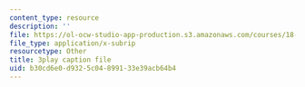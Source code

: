 ```yaml
---
content_type: resource
description: ''
file: https://ol-ocw-studio-app-production.s3.amazonaws.com/courses/18-06-linear-algebra-spring-2010/b30cd6e0d9325c04899133e39acb64b4_HgC1l_6ySkc.srt
file_type: application/x-subrip
resourcetype: Other
title: 3play caption file
uid: b30cd6e0-d932-5c04-8991-33e39acb64b4
---
```


